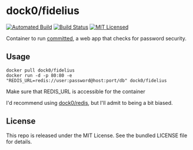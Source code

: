 dock0/fidelius
=======

[![Automated Build](http://img.shields.io/badge/automated-build-green.svg)](https://hub.docker.com/r/dock0/fidelius/)
[![Build Status](https://img.shields.io/circleci/project/dock0/fidelius.svg)](https://circleci.com/gh/dock0/fidelius)
[![MIT Licensed](http://img.shields.io/badge/license-MIT-green.svg)](https://tldrlegal.com/license/mit-license)

Container to run [committed](https://github.com/akerl/fidelius), a web app that checks for password security.

## Usage

```
docker pull dock0/fidelius
docker run -d -p 80:80 -e "REDIS_URL=redis://user:password@host:port/db" dock0/fidelius
```

Make sure that REDIS_URL is accessible for the container

I'd recommend using [dock0/redis](https://github.com/dock0/redis), but I'll admit to being a bit biased.

## License

This repo is released under the MIT License. See the bundled LICENSE file for details.

